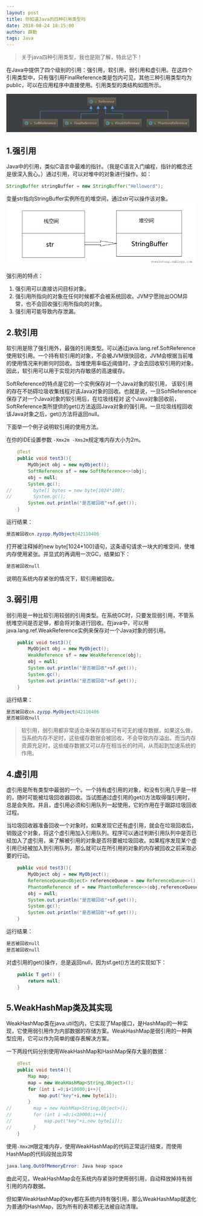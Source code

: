 ```yaml
---
layout: post
title: 你知道Java的四种引用类型吗
date: 2018-08-24 18:15:00
author: 薛勤
tags: Java
---
```

> 关于java四种引用类型，我也是刚了解，特此记下！

在Java中提供了四个级别的引用：强引用，软引用，弱引用和虚引用。在这四个引用类型中，只有强引用FinalReference类是包内可见，其他三种引用类型均为public，可以在应用程序中直接使用。引用类型的类结构如图所示。

![](./20180824你知道Java的四种引用类型吗/1136672-20180824181156856-1470203680.png)



## 1.强引用

Java中的引用，类似C语言中最难的指针。（我是C语言入门编程，指针的概念还是很深入我心。）通过引用，可以对堆中的对象进行操作。如：

```java
StringBuffer stringBuffer = new StringBuffer("Helloword");
```

变量str指向StringBuffer实例所在的堆空间，通过str可以操作该对象。
![](./20180824你知道Java的四种引用类型吗/1136672-20180824181445637-260253766.png)

强引用的特点：
1. 强引用可以直接访问目标对象。
2. 强引用所指向的对象在任何时候都不会被系统回收。JVM宁愿抛出OOM异常，也不会回收强引用所指向的对象。
3. 强引用可能导致内存泄漏。

## 2.软引用

软引用是除了强引用外，最强的引用类型。可以通过java.lang.ref.SoftReference使用软引用。一个持有软引用的对象，不会被JVM很快回收，JVM会根据当前堆的使用情况来判断何时回收。当堆使用率临近阈值时，才会去回收软引用的对象。因此，软引用可以用于实现对内存敏感的高速缓存。

SoftReference的特点是它的一个实例保存对一个Java对象的软引用， 该软引用的存在不妨碍垃圾收集线程对该Java对象的回收。也就是说，一旦SoftReference保存了对一个Java对象的软引用后，在垃圾线程对 这个Java对象回收前，SoftReference类所提供的get()方法返回Java对象的强引用。一旦垃圾线程回收该Java对象之后，get()方法将返回null。

下面举一个例子说明软引用的使用方法。

在你的IDE设置参数 `-Xmx2m -Xms2m`规定堆内存大小为2m。

```java
    @Test
    public void test3(){
        MyObject obj = new myObject();
        SoftReference sf = new SoftReference<>(obj);
        obj = null;
        System.gc();
//        byte[] bytes = new byte[1024*100];
//        System.gc();
        System.out.println("是否被回收"+sf.get());
    }
```

运行结果：

```java
是否被回收cn.zyzpp.MyObject@42110406
```

打开被注释掉的new byte[1024*100]语句，这条语句请求一块大的堆空间，使堆内存使用紧张。并显式的再调用一次GC，结果如下：

```java
是否被回收null
```

说明在系统内存紧张的情况下，软引用被回收。

## 3.弱引用

弱引用是一种比软引用较弱的引用类型。在系统GC时，只要发现弱引用，不管系统堆空间是否足够，都会将对象进行回收。在java中，可以用java.lang.ref.WeakReference实例来保存对一个Java对象的弱引用。

```java
    public void test3(){
        MyObject obj = new MyObject();
        WeakReference sf = new WeakReference(obj);
        obj = null;
        System.out.println("是否被回收"+sf.get());
        System.gc();
        System.out.println("是否被回收"+sf.get());
    }
```

运行结果：

```java
是否被回收cn.zyzpp.MyObject@42110406
是否被回收null
```

> 软引用，弱引用都非常适合来保存那些可有可无的缓存数据，如果这么做，当系统内存不足时，这些缓存数据会被回收，不会导致内存溢出。而当内存资源充足时，这些缓存数据又可以存在相当长的时间，从而起到加速系统的作用。

## 4.虚引用

虚引用是所有类型中最弱的一个。一个持有虚引用的对象，和没有引用几乎是一样的，随时可能被垃圾回收器回收。当试图通过虚引用的get()方法取得强引用时，总是会失败。并且，虚引用必须和引用队列一起使用，它的作用在于跟踪垃圾回收过程。

当垃圾回收器准备回收一个对象时，如果发现它还有虚引用，就会在垃圾回收后，销毁这个对象，将这个虚引用加入引用队列。程序可以通过判断引用队列中是否已经加入了虚引用，来了解被引用的对象是否将要被垃圾回收。如果程序发现某个虚引用已经被加入到引用队列，那么就可以在所引用的对象的内存被回收之前采取必要的行动。

```java
    public void test3(){
        MyObject obj = new MyObject();
        ReferenceQueue<Object> referenceQueue = new ReferenceQueue<>();
        PhantomReference sf = new PhantomReference<>(obj,referenceQueue);
        obj = null;
        System.out.println("是否被回收"+sf.get());
        System.gc();
        System.out.println("是否被回收"+sf.get());
    }
```
运行结果：
```java
是否被回收null
是否被回收null
```

对虚引用的get()操作，总是返回null，因为sf.get()方法的实现如下：

```java
    public T get() {
        return null;
    }
```

## 5.WeakHashMap类及其实现

WeakHashMap类在java.util包内，它实现了Map接口，是HashMap的一种实现，它使用弱引用作为内部数据的存储方案。WeakHashMap是弱引用的一种典型应用，它可以作为简单的缓存表解决方案。

一下两段代码分别使用WeakHashMap和HashMap保存大量的数据：

```java
    @Test
    public void test4(){
        Map map;
        map = new WeakHashMap<String,Object>();
        for (int i =0;i<10000;i++){
            map.put("key"+i,new byte[i]);
        }
//        map = new HashMap<String,Object>();
//        for (int i =0;i<10000;i++){
//            map.put("key"+i,new byte[i]);
//        }
    }
```

使用`-Xmx2M`限定堆内存，使用WeakHashMap的代码正常运行结束，而使用HashMap的代码段抛出异常

```java
java.lang.OutOfMemoryError: Java heap space
```

由此可见，WeakHashMap会在系统内存紧张时使用弱引用，自动释放掉持有弱引用的内存数据。

但如果WeakHashMap的key都在系统内持有强引用，那么WeakHashMap就退化为普通的HashMap，因为所有的表项都无法被自动清理。